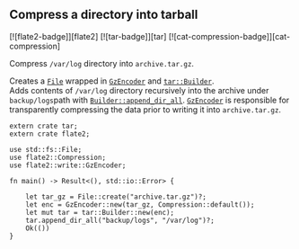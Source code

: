## Compress a directory into tarball

[![flate2-badge]][flate2] [![tar-badge]][tar] [![cat-compression-badge]][cat-compression]

Compress `/var/log` directory into `archive.tar.gz`.

Creates a [`File`] wrapped in [`GzEncoder`]
and [`tar::Builder`]. </br>Adds contents of `/var/log` directory recursively into the archive
under `backup/logs`path with [`Builder::append_dir_all`].
[`GzEncoder`] is responsible for transparently compressing the
data prior to writing it into `archive.tar.gz`.

```rust,no_run
extern crate tar;
extern crate flate2;

use std::fs::File;
use flate2::Compression;
use flate2::write::GzEncoder;

fn main() -> Result<(), std::io::Error> {

    let tar_gz = File::create("archive.tar.gz")?;
    let enc = GzEncoder::new(tar_gz, Compression::default());
    let mut tar = tar::Builder::new(enc);
    tar.append_dir_all("backup/logs", "/var/log")?;
    Ok(())
}
```

[`Builder::append_dir_all`]: https://docs.rs/tar/*/tar/struct.Builder.html#method.append_dir_all
[`File`]: https://doc.rust-lang.org/std/fs/struct.File.html
[`GzEncoder`]: https://docs.rs/flate2/*/flate2/write/struct.GzEncoder.html
[`tar::Builder`]: https://docs.rs/tar/*/tar/struct.Builder.html
